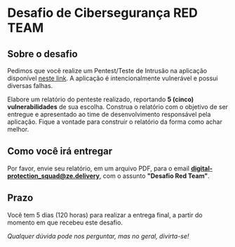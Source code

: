 # Desafio de Cibersegurança RED TEAM

## Sobre o desafio

Pedimos que você realize um Pentest/Teste de Intrusão na aplicação disponível [neste link](https://juice-shop.herokuapp.com/#/). A aplicação é intencionalmente vulnerável e possui diversas falhas.

Elabore um relatório do penteste realizado, reportando **5 (cinco) vulnerabilidades** de sua escolha. Construa o relatório com o objetivo de ser entregue e apresentado ao time de desenvolvimento responsável pela aplicação. Fique a vontade para construir o relatório da forma como achar melhor.

## Como você irá entregar

Por favor, envie seu relatório, em um arquivo PDF, para o email **digital-protection_squad@ze.delivery**, com o assunto **"Desafio Red Team"**.

## Prazo

Você tem 5 dias (120 horas) para realizar a entrega final, a partir do momento em que recebeu este desafio.

*Qualquer dúvida pode nos perguntar, mas no geral, divirta-se!*